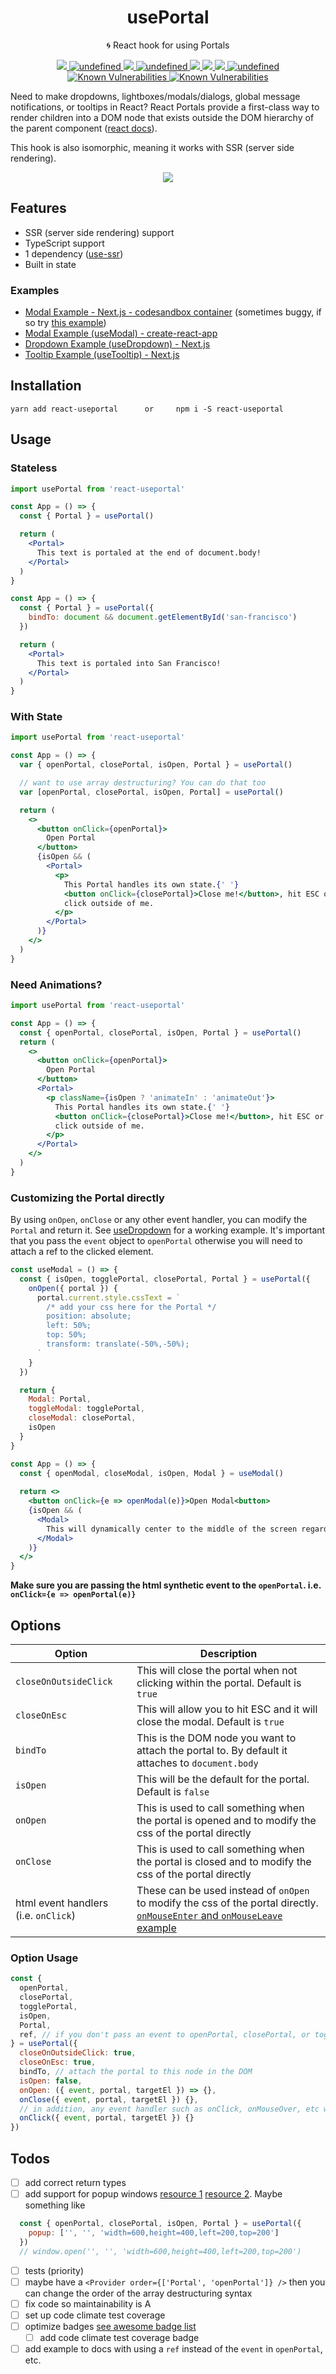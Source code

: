 <p style="text-align: center;" align="center">
    <h1 align="center">usePortal</h1>
</p>
<p align="center">🌀 React hook for using Portals</p>
<p align="center">
    <a href="https://github.com/alex-cory/react-useportal/pulls">
      <img src="https://camo.githubusercontent.com/d4e0f63e9613ee474a7dfdc23c240b9795712c96/68747470733a2f2f696d672e736869656c64732e696f2f62616467652f5052732d77656c636f6d652d627269676874677265656e2e737667" />
    </a>
    <a href="https://lgtm.com/projects/g/alex-cory/react-useportal/context:javascript">
      <img alt="undefined" src="https://img.shields.io/lgtm/grade/javascript/g/alex-cory/react-useportal.svg?logo=lgtm&logoWidth=18"/>
    </a>
    <a href="https://www.npmjs.com/package/react-useportal">
        <img src="https://img.shields.io/npm/dt/react-useportal.svg" />
    </a>
    <a href="https://bundlephobia.com/result?p=react-useportal">
      <img alt="undefined" src="https://img.shields.io/bundlephobia/minzip/react-useportal.svg">
    </a>
    <a href="https://greenkeeper.io/">
      <img src="https://badges.greenkeeper.io/alex-cory/react-useportal.svg">
    </a>
    <a href="https://circleci.com/gh/alex-cory/react-useportal">
      <img src="https://img.shields.io/circleci/project/github/alex-cory/react-useportal/master.svg" />
    <a href="https://codeclimate.com/github/alex-cory/react-useportal/maintainability">
      <img src="https://api.codeclimate.com/v1/badges/609840b6dc914e035d15/maintainability" />
    </a>
    <a href="https://github.com/alex-cory/react-useportal/blob/master/license.md">
      <img alt="undefined" src="https://img.shields.io/github/license/alex-cory/react-useportal.svg">
    </a>
    <a href="https://snyk.io/test/github/alex-cory/react-useportal?targetFile=package.json">
      <img src="https://snyk.io/test/github/alex-cory/react-useportal/badge.svg?targetFile=package.json" alt="Known Vulnerabilities" data-canonical-src="https://snyk.io/test/github/alex-cory/react-useportal?targetFile=package.json" style="max-width:100%;">
    </a>
    <a href="https://www.npmjs.com/package/react-useportal">
      <img src="https://img.shields.io/npm/v/react-useportal.svg" alt="Known Vulnerabilities" data-canonical-src="https://snyk.io/test/github/alex-cory/react-useportal?targetFile=package.json" style="max-width:100%;">
    </a>
</p>

Need to make dropdowns, lightboxes/modals/dialogs, global message notifications, or tooltips in React? React Portals provide a first-class way to render children into a DOM node that exists outside the DOM hierarchy of the parent component ([react docs](https://reactjs.org/docs/portals.html)).

This hook is also isomorphic, meaning it works with SSR (server side rendering).

<p align="center">
  <a href="https://github.com/alex-cory/react-useportal">
    <img src="https://github.com/alex-cory/react-useportal/raw/master/usePortal.gif" />
  </a>
</p>

Features
--------
- SSR (server side rendering) support
- TypeScript support
- 1 dependency ([use-ssr](https://github.com/alex-cory/use-ssr))
- Built in state

### Examples
- [Modal Example - Next.js - codesandbox container](https://codesandbox.io/s/useportal-in-nextjs-codesandbox-container-9rm5o) (sometimes buggy, if so try [this example](https://codesandbox.io/s/useportal-in-nextjs-ux9nb))
- [Modal Example (useModal) - create-react-app](https://codesandbox.io/s/w6jp7z4pkk)
- [Dropdown Example (useDropdown) - Next.js](https://codesandbox.io/s/useportal-usedropdown-587fo)
- [Tooltip Example (useTooltip) - Next.js](https://codesandbox.io/s/useportal-usedropdown-dgesf)


Installation
------------

```shell
yarn add react-useportal      or     npm i -S react-useportal
```

Usage
-----

### Stateless
```jsx 
import usePortal from 'react-useportal'

const App = () => {
  const { Portal } = usePortal()

  return (
    <Portal>
      This text is portaled at the end of document.body!
    </Portal>
  )
}

const App = () => {
  const { Portal } = usePortal({
    bindTo: document && document.getElementById('san-francisco')
  })

  return (
    <Portal>
      This text is portaled into San Francisco!
    </Portal>
  )
}
```

### With State
```jsx 
import usePortal from 'react-useportal'

const App = () => {
  var { openPortal, closePortal, isOpen, Portal } = usePortal()

  // want to use array destructuring? You can do that too
  var [openPortal, closePortal, isOpen, Portal] = usePortal()

  return (
    <>
      <button onClick={openPortal}>
        Open Portal
      </button>
      {isOpen && (
        <Portal>
          <p>
            This Portal handles its own state.{' '}
            <button onClick={closePortal}>Close me!</button>, hit ESC or
            click outside of me.
          </p>
        </Portal>
      )}
    </>
  )
}
```

### Need Animations?
```jsx 
import usePortal from 'react-useportal'

const App = () => {
  const { openPortal, closePortal, isOpen, Portal } = usePortal()
  return (
    <>
      <button onClick={openPortal}>
        Open Portal
      </button>
      <Portal>
        <p className={isOpen ? 'animateIn' : 'animateOut'}>
          This Portal handles its own state.{' '}
          <button onClick={closePortal}>Close me!</button>, hit ESC or
          click outside of me.
        </p>
      </Portal>
    </>
  )
}
```

### Customizing the Portal directly
By using `onOpen`, `onClose` or any other event handler, you can modify the `Portal` and return it. See [useDropdown](https://codesandbox.io/s/useportal-usedropdown-587fo) for a working example. It's important that you pass the `event` object to `openPortal` otherwise you will need to attach a ref to the clicked element.

```jsx
const useModal = () => {
  const { isOpen, togglePortal, closePortal, Portal } = usePortal({
    onOpen({ portal }) {
      portal.current.style.cssText = `
        /* add your css here for the Portal */
        position: absolute;
        left: 50%;
        top: 50%;
        transform: translate(-50%,-50%);
      `
    }
  })

  return {
    Modal: Portal,
    toggleModal: togglePortal,
    closeModal: closePortal,
    isOpen
  }
}

const App = () => {
  const { openModal, closeModal, isOpen, Modal } = useModal()
  
  return <>
    <button onClick={e => openModal(e)}>Open Modal<button>
    {isOpen && (
      <Modal>
        This will dynamically center to the middle of the screen regardless of the size of what you put in here
      </Modal>
    )}
  </>
}
```

**Make sure you are passing the html synthetic event to the `openPortal`. i.e. `onClick={e => openPortal(e)}`**

Options
-----
| Option                | Description                                                                              |
| --------------------- | ---------------------------------------------------------------------------------------- |
| `closeOnOutsideClick` | This will close the portal when not clicking within the portal. Default is `true` |
| `closeOnEsc`   | This will allow you to hit ESC and it will close the modal. Default is `true`    |
| `bindTo` | This is the DOM node you want to attach the portal to. By default it attaches to `document.body` |
| `isOpen` | This will be the default for the portal. Default is `false` |
| `onOpen` | This is used to call something when the portal is opened and to modify the css of the portal directly |
| `onClose` | This is used to call something when the portal is closed and to modify the css of the portal directly |
| html event handlers (i.e. `onClick`) | These can be used instead of `onOpen` to modify the css of the portal directly. [`onMouseEnter` and `onMouseLeave` example](https://codesandbox.io/s/useportal-usedropdown-dgesf) |

### Option Usage
```js
const {
  openPortal,
  closePortal,
  togglePortal,
  isOpen,
  Portal,
  ref, // if you don't pass an event to openPortal, closePortal, or togglePortal, you will need to put this on the element you want to interact with/click
} = usePortal({
  closeOnOutsideClick: true,
  closeOnEsc: true,
  bindTo, // attach the portal to this node in the DOM
  isOpen: false,
  onOpen: ({ event, portal, targetEl }) => {},
  onClose({ event, portal, targetEl }) {},
  // in addition, any event handler such as onClick, onMouseOver, etc will be handled like
  onClick({ event, portal, targetEl }) {}
})
```
Todos
------
- [ ] add correct return types
- [ ] add support for popup windows [resource 1](https://javascript.info/popup-windows) [resource 2](https://hackernoon.com/using-a-react-16-portal-to-do-something-cool-2a2d627b0202). Maybe something like
```jsx
  const { openPortal, closePortal, isOpen, Portal } = usePortal({
    popup: ['', '', 'width=600,height=400,left=200,top=200']
  })
  // window.open('', '', 'width=600,height=400,left=200,top=200')
```
- [ ] tests (priority)
- [ ] maybe have a `<Provider order={['Portal', 'openPortal']} />` then you can change the order of the array destructuring syntax
- [ ] fix code so maintainability is A
- [ ] set up code climate test coverage
- [ ] optimize badges [see awesome badge list](https://github.com/boennemann/badges)
  - [ ] add code climate test coverage badge
- [ ] add example to docs with using a `ref` instead of the `event` in `openPortal`, etc.
